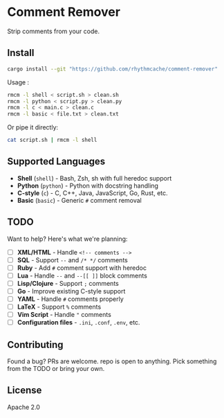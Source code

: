 # Comment Remover

Strip comments from your code.

## Install

```bash
cargo install --git "https://github.com/rhythmcache/comment-remover"
```

Usage :

```bash
rmcm -l shell < script.sh > clean.sh
rmcm -l python < script.py > clean.py
rmcm -l c < main.c > clean.c
rmcm -l basic < file.txt > clean.txt
```

Or pipe it directly:

```bash
cat script.sh | rmcm -l shell
```

## Supported Languages

- **Shell** (`shell`) - Bash, Zsh, sh with full heredoc support
- **Python** (`python`) - Python with docstring handling
- **C-style** (`c`) - C, C++, Java, JavaScript, Go, Rust, etc.
- **Basic** (`basic`) - Generic `#` comment removal

## TODO

Want to help? Here's what we're planning:

- [ ] **XML/HTML** - Handle `<!-- comments -->`
- [ ] **SQL** - Support `--` and `/* */` comments
- [ ] **Ruby** - Add `#` comment support with heredoc
- [ ] **Lua** - Handle `--` and `--[[ ]]` block comments
- [ ] **Lisp/Clojure** - Support `;` comments
- [ ] **Go** - Improve existing C-style support
- [ ] **YAML** - Handle `#` comments properly
- [ ] **LaTeX** - Support `%` comments
- [ ] **Vim Script** - Handle `"` comments
- [ ] **Configuration files** - `.ini`, `.conf`, `.env`, etc.

## Contributing

Found a bug? PRs are welcome. repo is open to anything. Pick something from the TODO or bring your own.

## License

Apache 2.0
